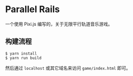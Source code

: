# Parallel Rails

一个使用 Pixi.js 编写的，关于无限平行轨道音乐游戏。

## 构建流程

```text
$ yarn install
$ yarn run build
```

然后通过 `localhost` 或其它域名来访问 `game/index.html` 即可。
